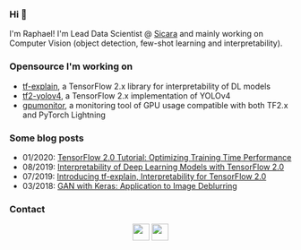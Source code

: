 ### Hi 👋

I'm Raphael! I'm Lead Data Scientist @ [Sicara](https://www.sicara.com) and mainly working on Computer Vision (object detection, few-shot learning and interpretability).

### Opensource I'm working on

- [tf-explain](https://www.github.com/sicara/tf-explain), a TensorFlow 2.x library for interpretability of DL models
- [tf2-yolov4](https://www.github.com/sicara/tf2-yolov4), a TensorFlow 2.x implementation of YOLOv4
- [gpumonitor](https://www.github.com/sicara/gpu-monitor), a monitoring tool of GPU usage compatible with both TF2.x and PyTorch Lightning

### Some blog posts

- 01/2020: [TensorFlow 2.0 Tutorial: Optimizing Training Time Performance](https://medium.com/sicara/tensorflow-2-0-tutorial-optimizing-training-time-performance-ba9418a8c288)
- 08/2019: [Interpretability of Deep Learning Models with TensorFlow 2.0](https://medium.com/sicara/interpretability-deep-learning-models-tensorflow-2-0-7d4ddaa351a3)
- 07/2019: [Introducing tf-explain, Interpretability for TensorFlow 2.0](https://medium.com/sicara/tf-explain-interpretability-tensorflow-2-9438b5846e35)
- 03/2018: [GAN with Keras: Application to Image Deblurring](https://medium.com/sicara/keras-generative-adversarial-networks-image-deblurring-45e3ab6977b5)


### Contact

<div style="text-align:center;">
  <a href="https://www.twitter.com/raphaelmeudec"><img src="https://1000logos.net/wp-content/uploads/2017/06/Twitter-Logo.png" height="30" /></a>
  <a href="https://www.linkedin.com/in/raphaelmeudec/"><img src="https://external-content.duckduckgo.com/iu/?u=http%3A%2F%2Fwww.prepare1.com%2Fwp-content%2Fuploads%2F2014%2F04%2Flinkedin-logo-high-res-1254-1024x1024.jpg&f=1&nofb=1" height="30" /></a>
</div>

